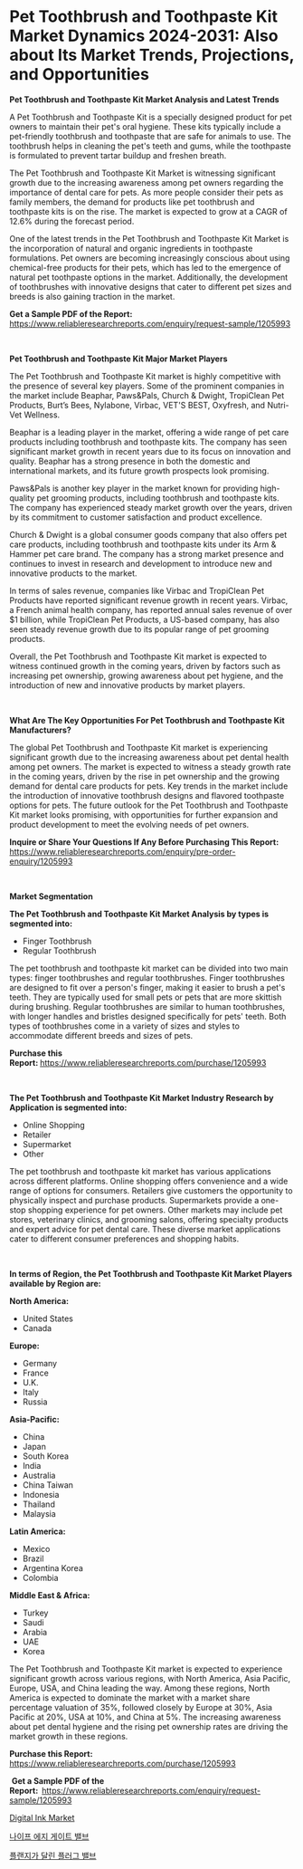 <p><h1>Pet Toothbrush and Toothpaste Kit Market Dynamics 2024-2031: Also about Its Market Trends, Projections, and Opportunities</h1></p><p><strong>Pet Toothbrush and Toothpaste Kit Market Analysis and Latest Trends</strong></p>
<p><p>A Pet Toothbrush and Toothpaste Kit is a specially designed product for pet owners to maintain their pet's oral hygiene. These kits typically include a pet-friendly toothbrush and toothpaste that are safe for animals to use. The toothbrush helps in cleaning the pet's teeth and gums, while the toothpaste is formulated to prevent tartar buildup and freshen breath.</p><p>The Pet Toothbrush and Toothpaste Kit Market is witnessing significant growth due to the increasing awareness among pet owners regarding the importance of dental care for pets. As more people consider their pets as family members, the demand for products like pet toothbrush and toothpaste kits is on the rise. The market is expected to grow at a CAGR of 12.6% during the forecast period.</p><p>One of the latest trends in the Pet Toothbrush and Toothpaste Kit Market is the incorporation of natural and organic ingredients in toothpaste formulations. Pet owners are becoming increasingly conscious about using chemical-free products for their pets, which has led to the emergence of natural pet toothpaste options in the market. Additionally, the development of toothbrushes with innovative designs that cater to different pet sizes and breeds is also gaining traction in the market.</p></p>
<p><strong>Get a Sample PDF of the Report:&nbsp;</strong> <a href="https://www.reliableresearchreports.com/enquiry/request-sample/1205993">https://www.reliableresearchreports.com/enquiry/request-sample/1205993</a></p>
<p>&nbsp;</p>
<p><strong>Pet Toothbrush and Toothpaste Kit Major Market Players</strong></p>
<p><p>The Pet Toothbrush and Toothpaste Kit market is highly competitive with the presence of several key players. Some of the prominent companies in the market include Beaphar, Paws&Pals, Church & Dwight, TropiClean Pet Products, Burt’s Bees, Nylabone, Virbac, VET'S BEST, Oxyfresh, and Nutri-Vet Wellness.</p><p>Beaphar is a leading player in the market, offering a wide range of pet care products including toothbrush and toothpaste kits. The company has seen significant market growth in recent years due to its focus on innovation and quality. Beaphar has a strong presence in both the domestic and international markets, and its future growth prospects look promising.</p><p>Paws&Pals is another key player in the market known for providing high-quality pet grooming products, including toothbrush and toothpaste kits. The company has experienced steady market growth over the years, driven by its commitment to customer satisfaction and product excellence.</p><p>Church & Dwight is a global consumer goods company that also offers pet care products, including toothbrush and toothpaste kits under its Arm & Hammer pet care brand. The company has a strong market presence and continues to invest in research and development to introduce new and innovative products to the market.</p><p>In terms of sales revenue, companies like Virbac and TropiClean Pet Products have reported significant revenue growth in recent years. Virbac, a French animal health company, has reported annual sales revenue of over $1 billion, while TropiClean Pet Products, a US-based company, has also seen steady revenue growth due to its popular range of pet grooming products.</p><p>Overall, the Pet Toothbrush and Toothpaste Kit market is expected to witness continued growth in the coming years, driven by factors such as increasing pet ownership, growing awareness about pet hygiene, and the introduction of new and innovative products by market players.</p></p>
<p>&nbsp;</p>
<p><strong>What Are The Key Opportunities For Pet Toothbrush and Toothpaste Kit Manufacturers?</strong></p>
<p><p>The global Pet Toothbrush and Toothpaste Kit market is experiencing significant growth due to the increasing awareness about pet dental health among pet owners. The market is expected to witness a steady growth rate in the coming years, driven by the rise in pet ownership and the growing demand for dental care products for pets. Key trends in the market include the introduction of innovative toothbrush designs and flavored toothpaste options for pets. The future outlook for the Pet Toothbrush and Toothpaste Kit market looks promising, with opportunities for further expansion and product development to meet the evolving needs of pet owners.</p></p>
<p><strong>Inquire or Share Your Questions If Any Before Purchasing This Report:</strong> <a href="https://www.reliableresearchreports.com/enquiry/pre-order-enquiry/1205993">https://www.reliableresearchreports.com/enquiry/pre-order-enquiry/1205993</a></p>
<p>&nbsp;</p>
<p><strong>Market Segmentation</strong></p>
<p><strong>The Pet Toothbrush and Toothpaste Kit Market Analysis by types is segmented into:</strong></p>
<p><ul><li>Finger Toothbrush</li><li>Regular Toothbrush</li></ul></p>
<p><p>The pet toothbrush and toothpaste kit market can be divided into two main types: finger toothbrushes and regular toothbrushes. Finger toothbrushes are designed to fit over a person's finger, making it easier to brush a pet's teeth. They are typically used for small pets or pets that are more skittish during brushing. Regular toothbrushes are similar to human toothbrushes, with longer handles and bristles designed specifically for pets' teeth. Both types of toothbrushes come in a variety of sizes and styles to accommodate different breeds and sizes of pets.</p></p>
<p><strong>Purchase this Report:&nbsp;</strong><a href="https://www.reliableresearchreports.com/purchase/1205993">https://www.reliableresearchreports.com/purchase/1205993</a></p>
<p>&nbsp;</p>
<p><strong>The Pet Toothbrush and Toothpaste Kit Market Industry Research by Application is segmented into:</strong></p>
<p><ul><li>Online Shopping</li><li>Retailer</li><li>Supermarket</li><li>Other</li></ul></p>
<p><p>The pet toothbrush and toothpaste kit market has various applications across different platforms. Online shopping offers convenience and a wide range of options for consumers. Retailers give customers the opportunity to physically inspect and purchase products. Supermarkets provide a one-stop shopping experience for pet owners. Other markets may include pet stores, veterinary clinics, and grooming salons, offering specialty products and expert advice for pet dental care. These diverse market applications cater to different consumer preferences and shopping habits.</p></p>
<p>&nbsp;</p>
<p><strong>In terms of Region, the Pet Toothbrush and Toothpaste Kit Market Players available by Region are:</strong></p>
<p>
    <p> <strong> North America: </strong>
        <ul>
            <li>United States</li>
            <li>Canada</li>
        </ul>
        </p> 
    <p> <strong> Europe: </strong>
        <ul>
            <li>Germany</li>
            <li>France</li>
            <li>U.K.</li>
            <li>Italy</li>
            <li>Russia</li>
        </ul>
        </p> 
    <p> <strong> Asia-Pacific: </strong>
        <ul>
            <li>China</li>
            <li>Japan</li>
            <li>South Korea</li>
            <li>India</li>
            <li>Australia</li>
            <li>China Taiwan</li>
            <li>Indonesia</li>
            <li>Thailand</li>
            <li>Malaysia</li>
        </ul>
        </p> 
    <p> <strong> Latin America: </strong>
        <ul>
            <li>Mexico</li>
            <li>Brazil</li>
            <li>Argentina Korea</li>
            <li>Colombia</li>
        </ul>
        </p> 
    <p> <strong> Middle East & Africa: </strong>
        <ul>
            <li>Turkey</li>
            <li>Saudi</li>
            <li>Arabia</li>
            <li>UAE</li>
            <li>Korea</li>
        </ul>
    </p>
    </p>
<p><p>The Pet Toothbrush and Toothpaste Kit market is expected to experience significant growth across various regions, with North America, Asia Pacific, Europe, USA, and China leading the way. Among these regions, North America is expected to dominate the market with a market share percentage valuation of 35%, followed closely by Europe at 30%, Asia Pacific at 20%, USA at 10%, and China at 5%. The increasing awareness about pet dental hygiene and the rising pet ownership rates are driving the market growth in these regions.</p></p>
<p><strong>Purchase this Report: </strong><a href="https://www.reliableresearchreports.com/purchase/1205993">https://www.reliableresearchreports.com/purchase/1205993</a></p>
<p>&nbsp;<strong>Get a Sample PDF of the Report:&nbsp;&nbsp;</strong><a href="https://www.reliableresearchreports.com/enquiry/request-sample/1205993">https://www.reliableresearchreports.com/enquiry/request-sample/1205993</a></p>
<p><strong></strong></p>
<p><p><a href="https://mire-aunt-385.notion.site/Digital-Ink-Market-Size-Global-Industry-Overview-Market-Segmentation-and-Forecast-2024-to-2031-8a3b321b96a348a585b1f0b41877357d">Digital Ink Market</a></p><p><a href="https://github.com/plelbej847484502/Market-Research-Report-List-1/blob/main/88816936855.md">나이프 에지 게이트 밸브</a></p><p><a href="https://github.com/wallacBahrtyinger567686/Market-Research-Report-List-1/blob/main/67091586854.md">플랜지가 달린 플러그 밸브</a></p></p>